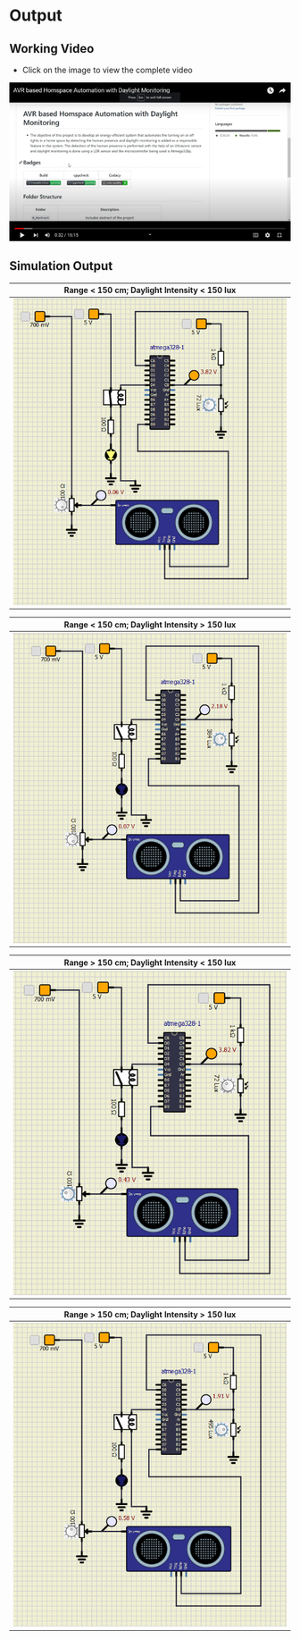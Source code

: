 # Output

## Working Video
* Click on the image to view the complete video

[![IMAGE ALT TEXT](https://github.com/ITSMEUNICK-21/M2_AVR_based_Homespace_Automation_with_Daylight_Monitoring/blob/main/6_Output/Others/Screenshot%20(219).png)](https://www.youtube.com/watch?v=hTCpn6ZvwF8)

## Simulation Output
| Range < 150 cm; Daylight Intensity < 150 lux|
|:--:|
|![](https://github.com/ITSMEUNICK-21/M2_AVR_based_Homespace_Automation_with_Daylight_Monitoring/blob/main/6_Output/Others/1_img.png)|

| Range < 150 cm; Daylight Intensity > 150 lux|
|:--:|
|![](https://github.com/ITSMEUNICK-21/M2_AVR_based_Homespace_Automation_with_Daylight_Monitoring/blob/main/6_Output/Others/2_img.png)|

| Range > 150 cm; Daylight Intensity < 150 lux|
|:--:|
|![](https://github.com/ITSMEUNICK-21/M2_AVR_based_Homespace_Automation_with_Daylight_Monitoring/blob/main/6_Output/Others/3_img.png)|

| Range > 150 cm; Daylight Intensity > 150 lux|
|:--:|
|![](https://github.com/ITSMEUNICK-21/M2_AVR_based_Homespace_Automation_with_Daylight_Monitoring/blob/main/6_Output/Others/4_img.png)|





